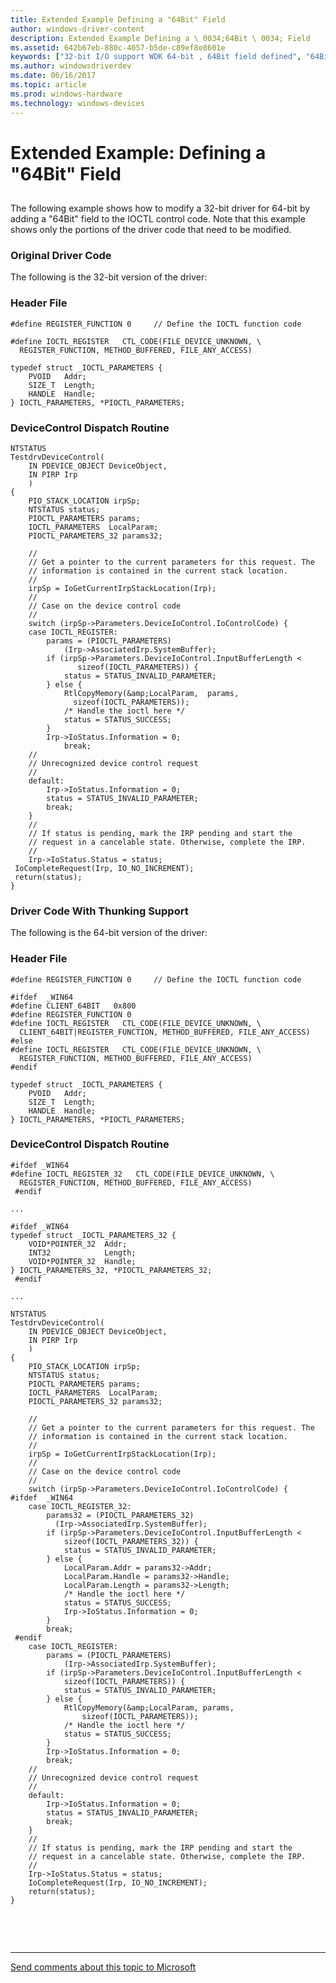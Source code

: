 ```yaml
---
title: Extended Example Defining a "64Bit" Field
author: windows-driver-content
description: Extended Example Defining a \ 0034;64Bit \ 0034; Field
ms.assetid: 642b67eb-880c-4057-b5de-c89ef8e8601e
keywords: ["32-bit I/O support WDK 64-bit , 64Bit field defined", "64Bit field defined WDK kernel", "bitfields WDK 64-bit", "separate control codes WDK 64-bit", "control codes WDK 64-bit", "file system control codes WDK 64-bit", "FSCTL WDK 64-bit", "I/O control codes WDK kernel , 32-bit I/O in 64-bit drivers", "IOCTLs WDK kernel , 32-bit I/O in 64-bit drivers"]
ms.author: windowsdriverdev
ms.date: 06/16/2017
ms.topic: article
ms.prod: windows-hardware
ms.technology: windows-devices
---
```


# Extended Example: Defining a "64Bit" Field


## <a href="" id="ddk-extended-example-defining-a-64bit-field-kg"></a>


The following example shows how to modify a 32-bit driver for 64-bit by adding a "64Bit" field to the IOCTL control code. Note that this example shows only the portions of the driver code that need to be modified.

### Original Driver Code

The following is the 32-bit version of the driver:

### Header File

```
#define REGISTER_FUNCTION 0     // Define the IOCTL function code

#define IOCTL_REGISTER   CTL_CODE(FILE_DEVICE_UNKNOWN, \
  REGISTER_FUNCTION, METHOD_BUFFERED, FILE_ANY_ACCESS)

typedef struct _IOCTL_PARAMETERS {
    PVOID   Addr;
    SIZE_T  Length;
    HANDLE  Handle;
} IOCTL_PARAMETERS, *PIOCTL_PARAMETERS;
```

### DeviceControl Dispatch Routine

```
NTSTATUS
TestdrvDeviceControl(
    IN PDEVICE_OBJECT DeviceObject,
    IN PIRP Irp
    )
{
    PIO_STACK_LOCATION irpSp;
    NTSTATUS status;
    PIOCTL_PARAMETERS params;
    IOCTL_PARAMETERS  LocalParam;
    PIOCTL_PARAMETERS_32 params32;

    //
    // Get a pointer to the current parameters for this request. The
    // information is contained in the current stack location.
    //
    irpSp = IoGetCurrentIrpStackLocation(Irp);
    //
    // Case on the device control code
    //
    switch (irpSp->Parameters.DeviceIoControl.IoControlCode) {
    case IOCTL_REGISTER:
        params = (PIOCTL_PARAMETERS)
            (Irp->AssociatedIrp.SystemBuffer);
        if (irpSp->Parameters.DeviceIoControl.InputBufferLength <
               sizeof(IOCTL_PARAMETERS)) {
            status = STATUS_INVALID_PARAMETER;
        } else {
            RtlCopyMemory(&amp;LocalParam,  params, 
              sizeof(IOCTL_PARAMETERS));
            /* Handle the ioctl here */
            status = STATUS_SUCCESS;
        }
        Irp->IoStatus.Information = 0;
            break;
    //
    // Unrecognized device control request
    //
    default:
        Irp->IoStatus.Information = 0;
        status = STATUS_INVALID_PARAMETER;
        break;
    }
    //
    // If status is pending, mark the IRP pending and start the
    // request in a cancelable state. Otherwise, complete the IRP.
    //
    Irp->IoStatus.Status = status;
 IoCompleteRequest(Irp, IO_NO_INCREMENT);
 return(status);
}
```

### Driver Code With Thunking Support

The following is the 64-bit version of the driver:

### Header File

```
#define REGISTER_FUNCTION 0     // Define the IOCTL function code

#ifdef  _WIN64
#define CLIENT_64BIT   0x800
#define REGISTER_FUNCTION 0
#define IOCTL_REGISTER   CTL_CODE(FILE_DEVICE_UNKNOWN, \
  CLIENT_64BIT|REGISTER_FUNCTION, METHOD_BUFFERED, FILE_ANY_ACCESS)
#else
#define IOCTL_REGISTER   CTL_CODE(FILE_DEVICE_UNKNOWN, \
  REGISTER_FUNCTION, METHOD_BUFFERED, FILE_ANY_ACCESS)
#endif

typedef struct _IOCTL_PARAMETERS {
    PVOID   Addr;
    SIZE_T  Length;
    HANDLE  Handle;
} IOCTL_PARAMETERS, *PIOCTL_PARAMETERS;
```

### DeviceControl Dispatch Routine

```
#ifdef _WIN64
#define IOCTL_REGISTER_32   CTL_CODE(FILE_DEVICE_UNKNOWN, \
  REGISTER_FUNCTION, METHOD_BUFFERED, FILE_ANY_ACCESS)
 #endif

...

#ifdef _WIN64
typedef struct _IOCTL_PARAMETERS_32 {
    VOID*POINTER_32  Addr;
    INT32            Length;
    VOID*POINTER_32  Handle;
} IOCTL_PARAMETERS_32, *PIOCTL_PARAMETERS_32;
 #endif

...

NTSTATUS
TestdrvDeviceControl(
    IN PDEVICE_OBJECT DeviceObject,
    IN PIRP Irp
    )
{
    PIO_STACK_LOCATION irpSp;
    NTSTATUS status;
    PIOCTL_PARAMETERS params;
    IOCTL_PARAMETERS  LocalParam;
    PIOCTL_PARAMETERS_32 params32;

    //
    // Get a pointer to the current parameters for this request. The
    // information is contained in the current stack location.
    //
    irpSp = IoGetCurrentIrpStackLocation(Irp);
    //
    // Case on the device control code
    //
    switch (irpSp->Parameters.DeviceIoControl.IoControlCode) {
#ifdef  _WIN64
    case IOCTL_REGISTER_32:
        params32 = (PIOCTL_PARAMETERS_32)
          (Irp->AssociatedIrp.SystemBuffer);
        if (irpSp->Parameters.DeviceIoControl.InputBufferLength < 
            sizeof(IOCTL_PARAMETERS_32)) {
            status = STATUS_INVALID_PARAMETER;
        } else {
            LocalParam.Addr = params32->Addr;
            LocalParam.Handle = params32->Handle;
            LocalParam.Length = params32->Length;
            /* Handle the ioctl here */
            status = STATUS_SUCCESS;
            Irp->IoStatus.Information = 0;
        }
        break;
 #endif
    case IOCTL_REGISTER:
        params = (PIOCTL_PARAMETERS)
            (Irp->AssociatedIrp.SystemBuffer);
        if (irpSp->Parameters.DeviceIoControl.InputBufferLength <
            sizeof(IOCTL_PARAMETERS)) {
            status = STATUS_INVALID_PARAMETER;
        } else {
            RtlCopyMemory(&amp;LocalParam, params, 
                sizeof(IOCTL_PARAMETERS));
            /* Handle the ioctl here */
            status = STATUS_SUCCESS;
        }
        Irp->IoStatus.Information = 0;
        break;
    //
    // Unrecognized device control request
    //
    default:
        Irp->IoStatus.Information = 0;
        status = STATUS_INVALID_PARAMETER;
        break;
    }
    //
    // If status is pending, mark the IRP pending and start the
    // request in a cancelable state. Otherwise, complete the IRP.
    //
    Irp->IoStatus.Status = status;
    IoCompleteRequest(Irp, IO_NO_INCREMENT);
    return(status);
}
```

 

 


--------------------
[Send comments about this topic to Microsoft](mailto:wsddocfb@microsoft.com?subject=Documentation%20feedback%20%5Bkernel\kernel%5D:%20Extended%20Example:%20Defining%20a%20%2264Bit%22%20Field%20%20RELEASE:%20%286/14/2017%29&body=%0A%0APRIVACY%20STATEMENT%0A%0AWe%20use%20your%20feedback%20to%20improve%20the%20documentation.%20We%20don't%20use%20your%20email%20address%20for%20any%20other%20purpose,%20and%20we'll%20remove%20your%20email%20address%20from%20our%20system%20after%20the%20issue%20that%20you're%20reporting%20is%20fixed.%20While%20we're%20working%20to%20fix%20this%20issue,%20we%20might%20send%20you%20an%20email%20message%20to%20ask%20for%20more%20info.%20Later,%20we%20might%20also%20send%20you%20an%20email%20message%20to%20let%20you%20know%20that%20we've%20addressed%20your%20feedback.%0A%0AFor%20more%20info%20about%20Microsoft's%20privacy%20policy,%20see%20http://privacy.microsoft.com/default.aspx. "Send comments about this topic to Microsoft")


